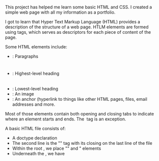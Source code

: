 This project has helped me learn some basic HTML and CSS.
I created a simple web page with all my information as a portfolio. 

I got to learn that Hyper Text Markup Language (HTML) provides a description of the structure of a web page. 
HTLM elements are formed using tags, which serves as descriptors for each piece of content of the page. 

Some HTML elements include:
- <p></p>: Paragraphs
- <h1></h1>: Highest-level heading
- <h6></h6>: Lowest-level heading
- <img>: An image
- <a></a>: An anchor (hyperlink to things like other HTML pages, files, email addresses and more.

Most of those elements contain both opening and closing tabs to indicate where an element starts and ends. The <img> tag is an exception. 

A basic HTML file consists of:
- A doctype declaration <!DOCTYPE html>
- The second line is the "<html>" tag with its closing on the last line of the file
- Within the root <html>, we place "<head>" and "<body> elements
- Underneath the <head>, we have <title> for the webpage. 
- The <body> contains the main content of an HTLM file -- the information that is rendered by the web browser. Note that there is only one <body> element with an HTLM file.
- Within the <body> element, we have a high-level heading (<h1>) and a paragraph (<p>). 

We can connect a HTML page to other web pages by creating a hyperlink using the anchor tag as in the example below: 
<a href="mailto:m.amzat@alustudent.com">Email</a>

We will want to include a bulleted or number list in web page content.
- Unordered lists: We must use the <ul> tag, with nested <li> tags
- Ordered lists: We must use the <ol> tag to declare the list. 


Cascading Style Sheets (CSS) is a stylesheet language used to describe the presentation of a document written in HTML. It describes how elements should nbe renderd on screen, an paper, in speech, or on other media. In other words, it is used to selectively style HTML elements.
p {
   color: green;
}  
This is called a ruleset. The selector "p" defines the element to be styled; a paragraph. The selector in a ruleset is the only thing outside of the curly braces. The declaration (color: green;) must contain a colon (:) to separate the property from its value and each declaration must be separated by a semicolon (;).

We can also select multiple elements and apply a single ruleset to all of them by separating multiple selectors by commas.
p, li, h1 {
   color: yellow;
}

I have also learned about fonts and text. 
Moreover, CSS layout is based on the box model:
- padding: Space around the content,
- border: the solid line that is just outside the padding
- margin: The space around the outside of the border. 
Here, I've got to manipulate:
- width of elements
- background-color
- color
- text-shadow

In a nutshell, those are the knowledge I acquired with 4 days since I started learning. I wish I could create something more appealing but I look forward to enhancing my understanding through practice and rendering better results in the days to come.  
